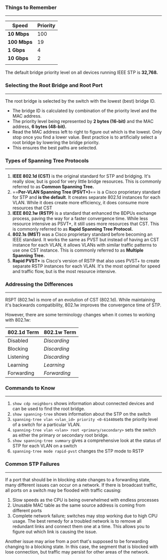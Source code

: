 
### Things to Remember
---

| **Speed**    | Priority |
| ------------ | -------- |
| **10 Mbps**  | 100      |
| **100 Mbps** | 19       |
| **1 Gbps**   | 4        |
| **10 Gbps**  | 2        |
|              |          |
The default bridge priority level on all devices running IEEE STP is **32,768.**

### Selecting the Root Bridge and Root Port
---
The root bridge is selected by the switch with the lowest (best) bridge ID.
- The bridge ID is calculated by combination of the priority level and the MAC address. 
- The priority level being represented by **2 bytes (16-bit)** and the MAC address, **6 bytes (48-bit).**
- Read the MAC address left to right to figure out which is the lowest. Only stop once you find a lower value.
Best practice is to artificially select a root bridge by lowering the bridge priority.
- This ensures the best paths are selected.


### Types of Spanning Tree Protocols
---
1. **IEEE 802.1d (CST)** is the original standard for STP and bridging. It's really slow, but is good for very little bridge resources. This is commonly referred to as **Common Spanning Tree.**
2. ==**Per-VLAN Spanning Tree (PSVT+)**== is a Cisco proprietary standard for STP and **is the default**. It creates separate 802.1d instances for each VLAN. While it does create more efficiency, it does consume more resources that CST
3. **IEEE 802.1w (RSTP)** is a standard that enhanced the BDPUs exchange process, paving the way for a faster convergence time. While less resource intensive as PSVT+, it still uses more resources that CST. This is commonly referred to as **Rapid Spanning Tree Protocol.**
4. **802.1s (MST)** was a Cisco proprietary standard before becoming an IEEE standard. It works the same as PVST but instead of having an CST instance for each VLAN, it allows VLANs with similar traffic patterns to use one CST instance. This is commonly referred to as **Multiple Spanning Tree.**
5. **Rapid PVST+** is Cisco's version of RSTP that also uses PVST+ to create separate RSTP instances for each VLAN. It's the most optimal for speed and traffic flow, but is the most resource intensive.

### Addressing the Differences 
---
RSPT (802.1w) is more of an evolution of CST (802.1d). While maintaining it's backwards compatibility, 802.1w improves the convergence time of STP. 

However, there are some terminology changes when it comes to working with 802.1w:

| **802.1d Term** | **802.1w Term** |
| --------------- | --------------- |
| Disabled        | *Discarding*      |
| Blocking        | *Discarding*      |
| Listening       | *Discarding*      |
| Learning        | *Learning*        |
| Forwarding      | *Forwarding*      |
### Commands to Know
---
1. `show cdp neighbors` shows information about connected devices and can be used to find the root bridge.
2. `show spanning-tree` shows information about the STP on the switch
3. `spanning-tree vlan <vlan_id> priority <0-61440`sets the priority level of a switch for a particular VLAN. 
4. `spanning-tree vlan <vlan> root <primary/secondary>` sets the switch as either the primary or secondary root bridge.
5. `show spanning-tree summary` gives a comprehensive look at the status of STP for each VLAN on a switch
6. `spanning-tree mode rapid-pvst` changes the STP mode to RSTP

### Common STP Failures
---
If a port that should be in blocking state changes to a forwarding state, many different issues can occur on a network. If there is broadcast traffic, all ports on a switch may be flooded with traffic causing: 
1. Slow speeds as the CPU is being overwhelmed with endless processes
2. Unusable MAC table as the same source address is coming from different ports
3. Complete network failure; switches may stop working due to high CPU usage. 
The best remedy for a troubled network is to remove all redundant links and connect them one at a time. This allows you to figure out which link is causing the issue. 

Another issue may arise from a port that's supposed to be forwarding changing to a blocking state. In this case, the segment that is blocked with lose connection, but traffic may persist for other areas of the network. 